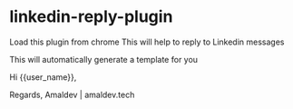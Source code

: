 # linkedin-reply-plugin

Load this plugin from chrome
This will help to reply to Linkedin messages

This will automatically generate a template for you

Hi {{user_name}},


Regards,
Amaldev | amaldev.tech